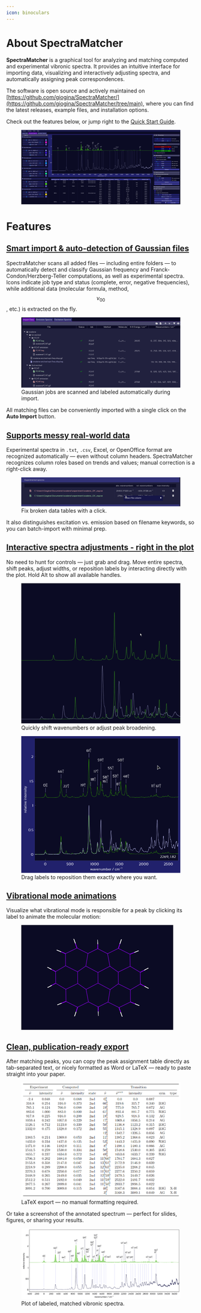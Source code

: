 ```yaml
---
icon: binoculars
---
```


# About SpectraMatcher

**SpectraMatcher** is a graphical tool for analyzing and matching computed and experimental vibronic spectra. It provides an intuitive interface for importing data, visualizing and interactively adjusting spectra, and automatically assigning peak correspondences.

The software is open source and actively maintained on [https://github.com/giogina/SpectraMatcher/](https://github.com/giogina/SpectraMatcher/tree/main), where you can find the latest releases, example files, and installation options.

Check out the features below, or jump right to the [Quick Start Guide](quickstart.md).

<figure><img src=".gitbook/assets/screenshot.png" alt="SpectraMatcher Screenshot"><figcaption></figcaption></figure>



# Features

## [Smart import & auto-detection of Gaussian files](file_explorer.md#file-explorer)

SpectraMatcher scans all added files — including entire folders — to automatically detect and classify Gaussian frequency and Franck-Condon/Herzberg-Teller computations, as well as experimental spectra. Icons indicate job type and status (complete, error, negative frequencies), while additional data (molecular formula, method, $$ \nu_{00} $$, etc.) is extracted on the fly.

<figure><img src=".gitbook/assets/file_explorer.png" alt="File explorer panel"><figcaption>Gaussian jobs are scanned and labeled automatically during import.</figcaption></figure>

All matching files can be conveniently imported with a single click on the **Auto Import** button.

## [Supports messy real-world data](file_explorer.md#experimental-spectra-files)

Experimental spectra in `.txt`, `.csv`, Excel, or OpenOffice format are recognized automatically — even without column headers. SpectraMatcher recognizes column roles based on trends and values; manual correction is a right-click away.

<figure><img src=".gitbook/assets/select_data_columns.gif" alt="Column selection for imported spectrum"><figcaption>Fix broken data tables with a click.</figcaption></figure>

It also distinguishes excitation vs. emission based on filename keywords, so you can batch-import with minimal prep.

## [Interactive spectra adjustments - right in the plot](plot_controls.md)

No need to hunt for controls — just grab and drag. Move entire spectra, shift peaks, adjust widths, or reposition labels by interacting directly with the plot. Hold Alt to show all available handles.

<figure><img src=".gitbook/assets/scroll_and_wavenumber_shift_using_drag_lines.gif" alt="Spectra x shift drag line"><figcaption>Quickly shift wavenumbers or adjust peak broadening.</figcaption></figure>

<figure><img src=".gitbook/assets/label_moving.gif" alt="Label drag"><figcaption>Drag labels to reposition them exactly where you want.</figcaption></figure>



## [Vibrational mode animations](spectra_controls.md#vibrational-mode-animations)

Visualize what vibrational mode is responsible for a peak by clicking its label to animate the molecular motion: 

<figure><img src=".gitbook/assets/anim.gif" alt="Spectrum slider controls"><figcaption></figcaption></figure>

## [Clean, publication-ready export](exports.md)

After matching peaks, you can copy the peak assignment table directly as tab-separated text, or nicely formatted as Word or LaTeX — ready to paste straight into your paper.

<figure><img src=".gitbook/assets/latex_table.png" alt="Rendered LaTeX table output"><figcaption>LaTeX export — no manual formatting required.</figcaption></figure>

Or take a screenshot of the annotated spectrum — perfect for slides, figures, or sharing your results.

<figure><img src=".gitbook/assets/match_plot.png" alt="Plot of matched labeled vibronic spectra"><figcaption>Plot of labeled, matched vibronic spectra.</figcaption></figure>

